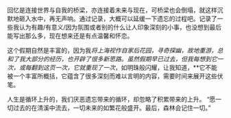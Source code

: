 
回忆是连接世界与自我的桥梁，亦连接着未来与现在，可桥梁也会倒塌，就这样沉默地砸入水中，再无声响。通过记录，大概可以延缓一下遗忘的过程吧。记录了一些我认为有趣/有意义/因为氛围或者别的什么让人印象深刻的小事，也没想到最后能写出那么多，现在想来还是有点温馨和怀恋。

这个假期自然是丰富的，因为我*将上海视作自家后花园，寻奇探幽，故地重游，总和了我大部分的经历，也开辟了很多新思路。虽然假期早已过去，但我每想到它一次，或每翻到这页一次，它就重现了一次*，如明珠般闪耀，让我知道，**它不能被一个丰富所概括，它蕴含了很多深刻而难以言明的内容，需要时间来展开这些伏笔。

人生是循环上升的，我们厌恶遗忘带来的循环，却忽略了积累带来的上升。
“愿一切过去的在清溪中流去，一切未来的如繁花般盛开。最后，森林会记住一切。”


